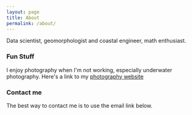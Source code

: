 ```yaml
---
layout: page
title: About
permalink: /about/
---
```


Data scientist, geomorphologist and coastal engineer, math enthusiast.

### Fun Stuff

I enjoy photography when I'm not working, especially underwater photography. Here's a link to my
[photography website](https://www.sealoving.com)

### Contact me

The best way to contact me is to use the email link below.
